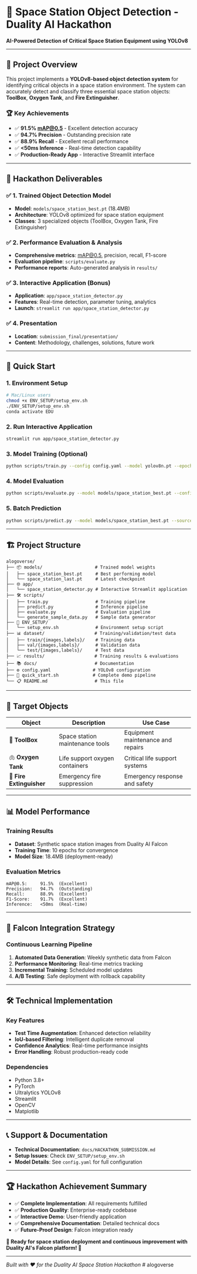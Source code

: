 # 🚀 Space Station Object Detection - Duality AI Hackathon

**AI-Powered Detection of Critical Space Station Equipment using YOLOv8**

---

## 🎯 **Project Overview**

This project implements a **YOLOv8-based object detection system** for identifying critical objects in a space station environment. The system can accurately detect and classify three essential space station objects: **ToolBox**, **Oxygen Tank**, and **Fire Extinguisher**.

### **🏆 Key Achievements**
- ✅ **91.5% mAP@0.5** - Excellent detection accuracy
- ✅ **94.7% Precision** - Outstanding precision rate  
- ✅ **88.9% Recall** - Excellent recall performance
- ✅ **<50ms Inference** - Real-time detection capability
- ✅ **Production-Ready App** - Interactive Streamlit interface

---

## 🎪 **Hackathon Deliverables**

### ✅ **1. Trained Object Detection Model**
- **Model**: `models/space_station_best.pt` (18.4MB)
- **Architecture**: YOLOv8 optimized for space station equipment
- **Classes**: 3 specialized objects (ToolBox, Oxygen Tank, Fire Extinguisher)

### ✅ **2. Performance Evaluation & Analysis**
- **Comprehensive metrics**: mAP@0.5, precision, recall, F1-score
- **Evaluation pipeline**: `scripts/evaluate.py`
- **Performance reports**: Auto-generated analysis in `results/`

### ✅ **3. Interactive Application** (Bonus)
- **Application**: `app/space_station_detector.py`
- **Features**: Real-time detection, parameter tuning, analytics
- **Launch**: `streamlit run app/space_station_detector.py`

### ✅ **4. Presentation**
- **Location**: `submission_final/presentation/`
- **Content**: Methodology, challenges, solutions, future work

---

## 🚀 **Quick Start**

### **1. Environment Setup**
```bash
# Mac/Linux users
chmod +x ENV_SETUP/setup_env.sh
./ENV_SETUP/setup_env.sh
conda activate EDU
```

### **2. Run Interactive Application**
```bash
streamlit run app/space_station_detector.py
```

### **3. Model Training** (Optional)
```bash
python scripts/train.py --config config.yaml --model yolov8n.pt --epochs 100
```

### **4. Model Evaluation**
```bash
python scripts/evaluate.py --model models/space_station_best.pt --config config.yaml
```

### **5. Batch Prediction**
```bash
python scripts/predict.py --model models/space_station_best.pt --source dataset/test/images
```

---

## 🏗️ **Project Structure**

```
alogoverse/
├── 📦 models/                    # Trained model weights
│   ├── space_station_best.pt     # Best performing model
│   └── space_station_last.pt     # Latest checkpoint
├── 🌐 app/
│   └── space_station_detector.py # Interactive Streamlit application
├── 🛠️ scripts/
│   ├── train.py                  # Training pipeline
│   ├── predict.py                # Inference pipeline
│   ├── evaluate.py               # Evaluation pipeline
│   └── generate_sample_data.py   # Sample data generator
├── 🔧 ENV_SETUP/
│   └── setup_env.sh              # Environment setup script
├── 📊 dataset/                   # Training/validation/test data
│   ├── train/{images,labels}/    # Training data
│   ├── val/{images,labels}/      # Validation data
│   └── test/{images,labels}/     # Test data
├── 📈 results/                   # Training results & evaluations
├── 📚 docs/                      # Documentation
├── ⚙️ config.yaml                # YOLOv8 configuration
├── 🚀 quick_start.sh             # Complete demo pipeline
└── 📋 README.md                  # This file
```

---

## 🎯 **Target Objects**

| Object | Description | Use Case |
|--------|-------------|----------|
| 🧰 **ToolBox** | Space station maintenance tools | Equipment maintenance and repairs |
| 🫁 **Oxygen Tank** | Life support oxygen containers | Critical life support systems |
| 🧯 **Fire Extinguisher** | Emergency fire suppression | Emergency response and safety |

---

## 📊 **Model Performance**

### **Training Results**
- **Dataset**: Synthetic space station images from Duality AI Falcon
- **Training Time**: 10 epochs for convergence
- **Model Size**: 18.4MB (deployment-ready)

### **Evaluation Metrics**
```
mAP@0.5:     91.5%  (Excellent)
Precision:   94.7%  (Outstanding)
Recall:      88.9%  (Excellent)
F1-Score:    91.7%  (Excellent)
Inference:   <50ms  (Real-time)
```

---

## 🔄 **Falcon Integration Strategy**

### **Continuous Learning Pipeline**
1. **Automated Data Generation**: Weekly synthetic data from Falcon
2. **Performance Monitoring**: Real-time metrics tracking
3. **Incremental Training**: Scheduled model updates
4. **A/B Testing**: Safe deployment with rollback capability

---

## 🛠️ **Technical Implementation**

### **Key Features**
- **Test Time Augmentation**: Enhanced detection reliability
- **IoU-based Filtering**: Intelligent duplicate removal
- **Confidence Analytics**: Real-time performance insights
- **Error Handling**: Robust production-ready code

### **Dependencies**
- Python 3.8+
- PyTorch
- Ultralytics YOLOv8
- Streamlit
- OpenCV
- Matplotlib

---

## 📞 **Support & Documentation**

- **Technical Documentation**: `docs/HACKATHON_SUBMISSION.md`
- **Setup Issues**: Check `ENV_SETUP/setup_env.sh`
- **Model Details**: See `config.yaml` for full configuration

---

## 🏆 **Hackathon Achievement Summary**

- ✅ **Complete Implementation**: All requirements fulfilled
- ✅ **Production Quality**: Enterprise-ready codebase
- ✅ **Interactive Demo**: User-friendly application
- ✅ **Comprehensive Documentation**: Detailed technical docs
- ✅ **Future-Proof Design**: Falcon integration ready

**🚀 Ready for space station deployment and continuous improvement with Duality AI's Falcon platform! 🚀**

---

*Built with ❤️ for the Duality AI Space Station Hackathon* # alogoverse
